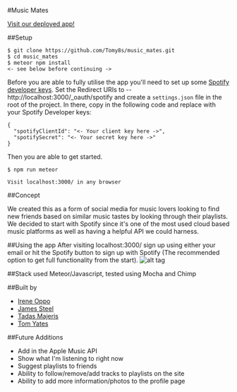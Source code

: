 #Music Mates

[Visit our deployed app!](http://music-mates.herokuapp.com/)

##Setup

```
$ git clone https://github.com/Tomy8s/music_mates.git
$ cd music_mates
$ meteor npm install
<- see below before continuing ->
```
Before you are able to fully utilise the app you'll need to set up some [Spotify developer keys](https://developer.spotify.com/web-api/). Set the Redirect URIs to -- http://localhost:3000/_oauth/spotify and create a `settings.json` file in the root of the project. In there, copy in the following code and replace with your Spotify Developer keys:
```
{
  "spotifyClientId": "<- Your client key here ->",
  "spotifySecret": "<- Your secret key here ->"
}
```
Then you are able to get started.
```
$ npm run meteor

Visit localhost:3000/ in any browser
```
##Concept

We created this as a form of social media for music lovers looking to find new friends based on similar music tastes by looking through their playlists. We decided to start with Spotify since it's one of the most used cloud based music platforms as well as having a helpful API we could harness.

##Using the app
After visiting localhost:3000/ sign up using either your email or hit the Spotify button to sign up with Spotify (The recommended option to get full functionality from the start).
![alt tag](http://i63.tinypic.com/15d5n9j.png)

##Stack used
Meteor/Javascript, tested using Mocha and Chimp

##Built by
+ [Irene Oppo](https://github.com/souljuse)
+ [James Steel](https://github.com/James-SteelX)
+ [Tadas Majeris](https://github.com/tadasmajeris)
+ [Tom Yates](https://github.com/Tomy8s/)

##Future Additions
+ Add in the Apple Music API
+ Show what I'm listening to right now
+ Suggest playlists to friends
+ Ability to follow/remove/add tracks to playlists on the site
+ Ability to add more information/photos to the profile page
